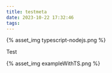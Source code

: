 ```yaml
---
title: testmeta
date: 2023-10-22 17:32:46
tags:
---
```

{% asset_img typescript-nodejs.png %}

Test

{% asset_img exampleWithTS.png %}
